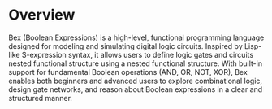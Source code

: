 # Overview
Bex (Boolean Expressions) is a high-level, functional programming language designed for modeling and simulating digital logic circuits. Inspired by Lisp-like S-expression syntax, it allows users to define logic gates and circuits nested functional structure using a nested functional structure.
With built-in support for fundamental Boolean operations (AND, OR, NOT, XOR), Bex enables both beginners and advanced users to explore combinational logic, design gate networks, and reason about Boolean expressions in a clear and structured manner.

